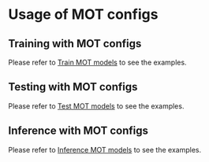 # Usage of MOT configs

## Training with MOT configs

Please refer to [Train MOT models](../../docs/en/quick_run.md#examples-of-training-mot-model) to see the examples.

## Testing with MOT configs

Please refer to [Test MOT models](../../docs/en/quick_run.md#examples-of-testing-mot-model) to see the examples.

## Inference with MOT configs

Please refer to [Inference MOT models](../../docs/en/quick_run.md#inference-motvis-models) to see the examples.
